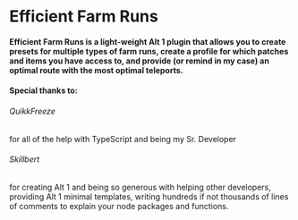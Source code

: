 # Efficient Farm Runs

#### Efficient Farm Runs is a light-weight Alt 1 plugin that allows you to create presets for multiple types of farm runs, create a profile for which patches and items you have access to, and provide (or remind in my case) an optimal route with the most optimal teleports.

#### Special thanks to:

###### QuikkFreeze

for all of the help with TypeScript and being my Sr. Developer

###### Skillbert

for creating Alt 1 and being so generous with helping other developers, providing Alt 1 minimal templates, writing hundreds if not thousands of lines of comments to explain your node packages and functions.
